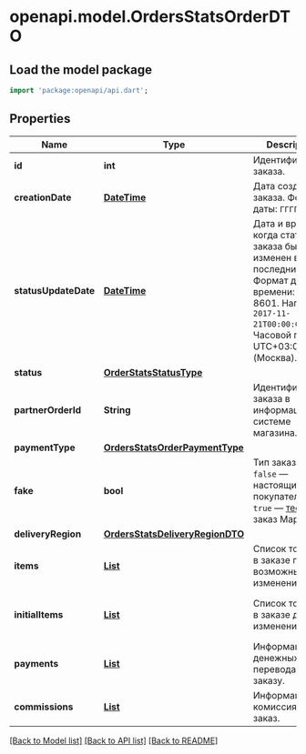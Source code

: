# openapi.model.OrdersStatsOrderDTO

## Load the model package
```dart
import 'package:openapi/api.dart';
```

## Properties
Name | Type | Description | Notes
------------ | ------------- | ------------- | -------------
**id** | **int** | Идентификатор заказа. | [optional] 
**creationDate** | [**DateTime**](DateTime.md) | Дата создания заказа.  Формат даты: `ГГГГ-ММ-ДД`.  | [optional] 
**statusUpdateDate** | [**DateTime**](DateTime.md) | Дата и время, когда статус заказа был изменен в последний раз.  Формат даты и времени: ISO 8601. Например, `2017-11-21T00:00:00`. Часовой пояс — UTC+03:00 (Москва).  | [optional] 
**status** | [**OrderStatsStatusType**](OrderStatsStatusType.md) |  | [optional] 
**partnerOrderId** | **String** | Идентификатор заказа в информационной системе магазина. | [optional] 
**paymentType** | [**OrdersStatsOrderPaymentType**](OrdersStatsOrderPaymentType.md) |  | [optional] 
**fake** | **bool** | Тип заказа:  * `false` — настоящий заказ покупателя.  * `true` — [тестовый](../../pushapi/concepts/sandbox.md) заказ Маркета.  | [optional] 
**deliveryRegion** | [**OrdersStatsDeliveryRegionDTO**](OrdersStatsDeliveryRegionDTO.md) |  | [optional] 
**items** | [**List<OrdersStatsItemDTO>**](OrdersStatsItemDTO.md) | Список товаров в заказе после возможных изменений. | [default to const []]
**initialItems** | [**List<OrdersStatsItemDTO>**](OrdersStatsItemDTO.md) | Список товаров в заказе до изменений. | [optional] [default to const []]
**payments** | [**List<OrdersStatsPaymentDTO>**](OrdersStatsPaymentDTO.md) | Информация о денежных переводах по заказу. | [default to const []]
**commissions** | [**List<OrdersStatsCommissionDTO>**](OrdersStatsCommissionDTO.md) | Информация о комиссиях за заказ. | [default to const []]

[[Back to Model list]](../README.md#documentation-for-models) [[Back to API list]](../README.md#documentation-for-api-endpoints) [[Back to README]](../README.md)


